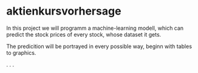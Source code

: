 # aktienkursvorhersage

In this project we will programm a machine-learning modell, which can predict the stock prices of every stock, whose dataset it gets.

The predicition will be portrayed in every possible way, beginn with tables to graphics. 

.
.
.
